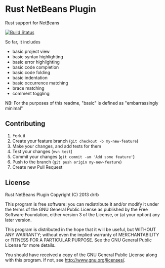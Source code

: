 # Rust NetBeans Plugin

Rust support for NetBeans

[![Build Status](https://travis-ci.org/drrb/rust-netbeans.png?branch=master)](https://travis-ci.org/drrb/rust-netbeans)

So far, it includes

* basic project view
* basic syntax highlighting
* basic error highlighting
* basic code completion
* basic code folding
* basic indentation
* basic occurrence matching
* brace matching
* comment toggling

NB: For the purposes of this readme, "basic" is defined as "embarrassingly minimal"

## Contributing

1. Fork it
2. Create your feature branch (`git checkout -b my-new-feature`)
3. Make your changes, and add tests for them
4. Test your changes (`mvn test`)
5. Commit your changes (`git commit -am 'Add some feature'`)
6. Push to the branch (`git push origin my-new-feature`)
7. Create new Pull Request

## License

Rust NetBeans Plugin
Copyright (C) 2013 drrb

This program is free software: you can redistribute it and/or modify
it under the terms of the GNU General Public License as published by
the Free Software Foundation, either version 3 of the License, or
(at your option) any later version.

This program is distributed in the hope that it will be useful,
but WITHOUT ANY WARRANTY; without even the implied warranty of
MERCHANTABILITY or FITNESS FOR A PARTICULAR PURPOSE.  See the
GNU General Public License for more details.

You should have received a copy of the GNU General Public License
along with this program.  If not, see <http://www.gnu.org/licenses/>.
